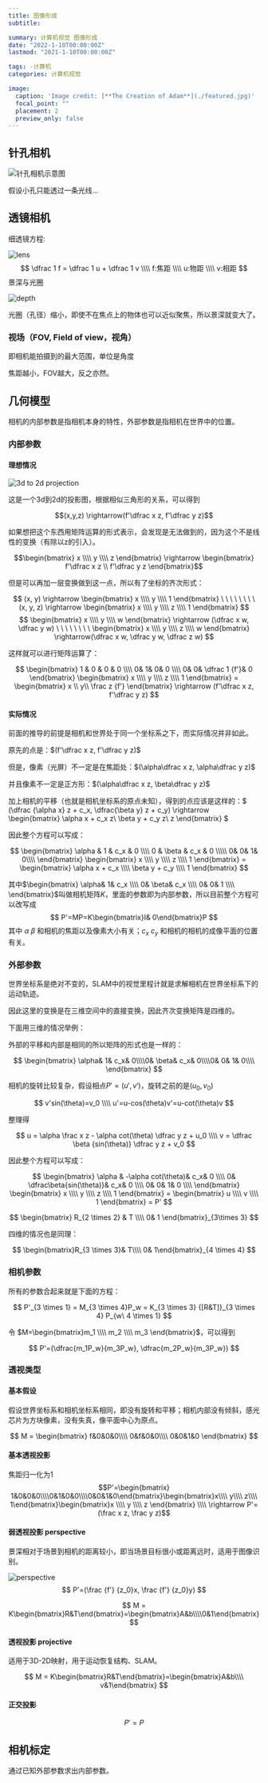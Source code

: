 ```yaml
---
title: 图像形成
subtitle: 

summary: 计算机视觉 图像形成
date: "2022-1-10T00:00:00Z"
lastmod: "2021-1-10T00:00:00Z"

tags: -计算机
categories: 计算机视觉

image:
  caption: 'Image credit: [**The Creation of Adam**](./featured.jpg)'
  focal_point: ""
  placement: 2
  preview_only: false
---
```


## 针孔相机

![针孔相机示意图](https://penway.cn/post/computer-vision/1-image-formation/00.png)

假设小孔只能透过一条光线...

## 透镜相机

细透镜方程:

![lens](https://penway.cn/post/computer-vision/1-image-formation/02.png)
$$ \dfrac 1 f = \dfrac 1 u + \dfrac 1 v \\\\ f:焦距 \\\\ u:物距 \\\\ v:相距 $$
景深与光圈

![depth](https://penway.cn/post/computer-vision/1-image-formation/03.png)

光圈（孔径）缩小，即使不在焦点上的物体也可以近似聚焦，所以景深就变大了。

### 视场（FOV, Field of view，视角）

即相机能拍摄到的最大范围，单位是角度

焦距越小，FOV越大，反之亦然。

## 几何模型

相机的内部参数是指相机本身的特性，外部参数是指相机在世界中的位置。

### 内部参数

#### 理想情况

![3d to 2d projection](https://penway.cn/post/computer-vision/1-image-formation/01.png)

这是一个3d到2d的投影图，根据相似三角形的关系，可以得到

$$(x,y,z) \rightarrow(f'\dfrac x z, f'\dfrac y z)$$

如果想把这个东西用矩阵运算的形式表示，会发现是无法做到的，因为这个不是线性的变换（有除以z的引入）。

$$\begin{bmatrix} x \\\\ y \\\\ z \end{bmatrix} \rightarrow \begin{bmatrix} f'\dfrac x z \\ f'\dfrac y z \end{bmatrix}$$

但是可以再加一层变换做到这一点，所以有了坐标的齐次形式：

$$
(x, y) \rightarrow 
\begin{bmatrix} 
x \\\\ y \\\\ 1
\end{bmatrix}
\ \ \ \ \ \ \ \ 
(x, y, z) \rightarrow
\begin{bmatrix} 
x \\\\ y \\\\ z \\\\ 1
\end{bmatrix}
$$
$$
\begin{bmatrix}
x \\\\ y \\\\ w
\end{bmatrix}
\rightarrow (\dfrac x w, \dfrac y w) \ \ \ \ \ \ \ \ 
\begin{bmatrix}
x \\\\ y \\\\ z \\\\ w
\end{bmatrix}
\rightarrow(\dfrac x w, \dfrac y w, \dfrac z w)
$$

这样就可以进行矩阵运算了：

$$ \begin{bmatrix} 1 & 0 & 0 & 0 \\\\ 0& 1& 0& 0 \\\\ 0& 0& \dfrac 1 {f'}& 0 \end{bmatrix} \begin{bmatrix} x \\\\ y \\\\ z \\\\ 1 \end{bmatrix} = \begin{bmatrix} x \\ y\\ \frac z {f'} \end{bmatrix} \rightarrow (f'\dfrac x z, f'\dfrac y z) $$

#### 实际情况

前面的推导的前提是相机和世界处于同一个坐标系之下，而实际情况并非如此。

原先的点是：$(f'\dfrac x z, f'\dfrac y z)$

但是，像素（光屏）不一定是在焦距处：$(\alpha\dfrac x z, \alpha\dfrac y z)$

并且像素不一定是正方形：$(\alpha\dfrac x z, \beta\dfrac y z)$

加上相机的平移（也就是相机坐标系的原点未知），得到的点应该是这样的：$ (\dfrac {\alpha x} z + c_x, \dfrac{\beta y} z + c_y) \rightarrow \begin{bmatrix} \alpha x + c_x z\\ \beta y + c_y z\\ z \end{bmatrix} $

因此整个方程可以写成：

$$ \begin{bmatrix} \alpha & 1 & c_x & 0 \\\\ 0 & \beta & c_x & 0 \\\\\ 0& 0& 1& 0\\\\ \end{bmatrix} \begin{bmatrix} x \\\\ y \\\\ z \\\\ 1 \end{bmatrix} = \begin{bmatrix} \alpha x + c_x \\\\ \beta y + c_y \\\\ 1 \end{bmatrix} $$

其中$\begin{bmatrix} \alpha& 1& c_x \\\\ 0& \beta& c_x \\\\ 0& 0& 1 \\\\ \end{bmatrix}$叫做相机矩阵$K$，里面的参数即为内部参数，所以目前整个方程可以改写成
$$
P'=MP=K\begin{bmatrix}I& 0\end{bmatrix}P
$$
其中 $\alpha\ \beta$ 和相机的焦距以及像素大小有关；$c_x\ c_y$ 和相机的相机的成像平面的位置有关。

### 外部参数

世界坐标系是绝对不变的，SLAM中的视觉里程计就是求解相机在世界坐标系下的运动轨迹。

因此这里的变换是在三维空间中的直接变换，因此齐次变换矩阵是四维的。

下面用三维的情况举例：

外部的平移和内部是相同的所以矩阵的形式也是一样的：

$$
\begin{bmatrix}
\alpha& 1& c_x& 0\\\\0& \beta& c_x& 0\\\\0& 0& 1& 0\\\\
\end{bmatrix}
$$

相机的旋转比较复杂，假设相点$P'=(u',v')$，旋转之前的是$(u_0,v_0)$

$$
v'sin(\theta)=v_0 \\\\ 
u'=u-cos(\theta)v'=u-cot(\theta)v
$$

整理得

$$
u = \alpha \frac x z - \alpha cot(\theta) \dfrac y z + u_0 \\\\
v = \dfrac \beta {sin(\theta)} \dfrac y z + v_0
$$

因此整个方程可以写成：

$$ \begin{bmatrix} \alpha & -\alpha cot(\theta)& c_x& 0 \\\\ 0& \dfrac\beta{sin(\theta)}& c_x& 0 \\\\ 0& 0& 1& 0 \\\\ \end{bmatrix} \begin{bmatrix} x \\\\ y \\\\ z \\\\ 1 \end{bmatrix} = \begin{bmatrix} u \\\\ v \\\\ 1 \end{bmatrix} = P' $$

$$ \begin{bmatrix} R_{2 \times 2} & T \\\\ 0& 1 \end{bmatrix}_{3\times 3} $$

四维的情况也是同理：

$$
\begin{bmatrix}R_{3 \times 3}& T\\\\
0& 1\end{bmatrix}_{4 \times 4}
$$

### 相机参数

所有的参数合起来就是下面的方程：

$$
P'_{3 \times 1} = M_{3 \times 4}P_w = K_{3 \times 3}
{[R&T]}_{3 \times 4} P_{w\ 4 \times 1}
$$

令 $M=\begin{bmatrix}m_1 \\\\ m_2 \\\\ m_3 \end{bmatrix}$，可以得到

$$ P'=(\dfrac{m_1P_w}{m_3P_w}, \dfrac{m_2P_w}{m_3P_w}) $$

### 透视类型

#### 基本假设

假设世界坐标系和相机坐标系相同，即没有旋转和平移；相机内部没有倾斜，感光芯片为方块像素，没有失真，像平面中心为原点。

$$
M = 
\begin{bmatrix} 
f&0&0&0\\\\
0&f&0&0\\\\
0&0&1&0
\end{bmatrix}
$$

#### 基本透视投影

焦距归一化为1
$$P'=\begin{bmatrix} 1&0&0&0\\\\0&1&0&0\\\\0&0&1&0\end{bmatrix}\begin{bmatrix}x\\\\ y\\\\ z\\\\ 1\end{bmatrix}\begin{bmatrix}x \\\\ y \\\\ z \end{bmatrix} \\\\ \rightarrow P'=(\frac x z, \frac y z)$$

#### 弱透视投影 perspective

景深相对于场景到相机的距离较小，即当场景目标很小或距离远时，适用于图像识别。

![perspective](https://penway.cn/post/computer-vision/1-image-formation/04.png)
$$
P'=(\frac {f'} {z_0}x, \frac {f'} {z_0}y)
$$

$$
M = K\begin{bmatrix}R&T\end{bmatrix}=\begin{bmatrix}A&b\\\\0&1\end{bmatrix}
$$

#### 透视投影 projective

适用于3D-2D映射，用于运动恢复结构、SLAM。

$$
M = K\begin{bmatrix}R&T\end{bmatrix}=\begin{bmatrix}A&b\\\\ v&1\end{bmatrix}
$$


#### 正交投影

$$
P'=P
$$

## 相机标定

通过已知外部参数求出内部参数。

